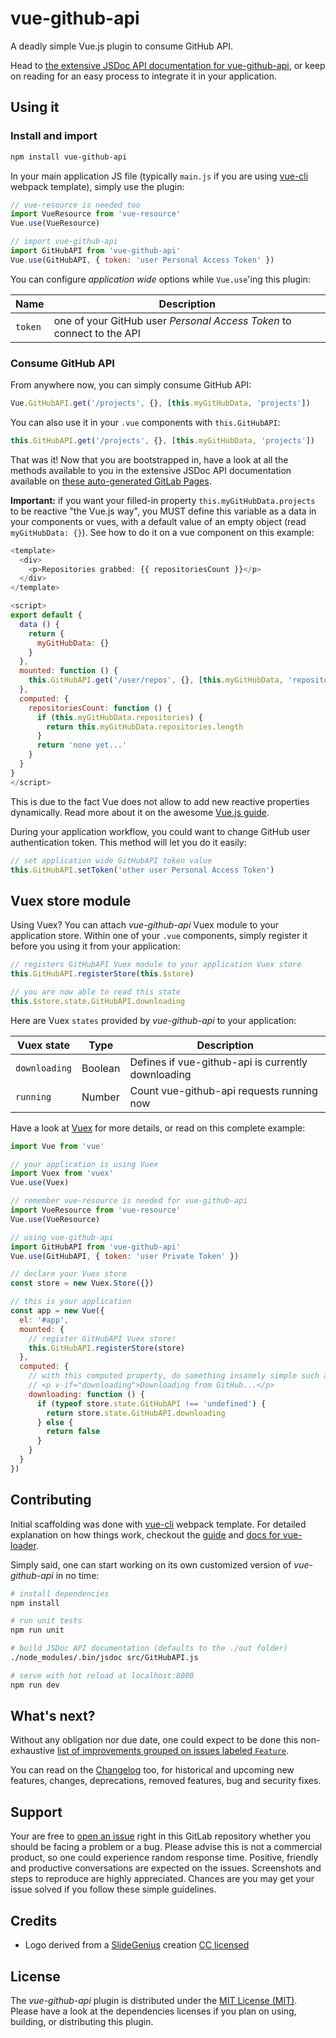 # vue-github-api

A deadly simple Vue.js plugin to consume GitHub API.

Head to [the extensive JSDoc API documentation for vue-github-api](https://clorichel.gitlab.io/vue-github-api/Vue_GitHubAPI.html), or keep on reading for an easy process to integrate it in your application.

## Using it

### Install and import

```bash
npm install vue-github-api
```

In your main application JS file (typically `main.js` if you are using [vue-cli](https://github.com/vuejs/vue-cli) webpack template), simply use the plugin:

```javascript
// vue-resource is needed too
import VueResource from 'vue-resource'
Vue.use(VueResource)

// import vue-github-api
import GitHubAPI from 'vue-github-api'
Vue.use(GitHubAPI, { token: 'user Personal Access Token' })
```

You can configure _application wide_ options while `Vue.use`'ing this plugin:

| Name    | Description                                                           |
|---------|-----------------------------------------------------------------------|
| `token` | one of your GitHub user _Personal Access Token_ to connect to the API |

### Consume GitHub API

From anywhere now, you can simply consume GitHub API:

```javascript
Vue.GitHubAPI.get('/projects', {}, [this.myGitHubData, 'projects'])
```

You can also use it in your `.vue` components with `this.GitHubAPI`:

```javascript
this.GitHubAPI.get('/projects', {}, [this.myGitHubData, 'projects'])
```

That was it! Now that you are bootstrapped in, have a look at all the methods available to you in the extensive JSDoc API documentation available on [these auto-generated GitLab Pages](https://clorichel.gitlab.io/vue-github-api/Vue_GitHubAPI.html).

**Important:** if you want your filled-in property `this.myGitHubData.projects` to be reactive "the Vue.js way", you MUST define this variable as a data in your components or vues, with a default value of an empty object (read `myGitHubData: {}`). See how to do it on a vue component on this example:

```javascript
<template>
  <div>
    <p>Repositories grabbed: {{ repositoriesCount }}</p>
  </div>
</template>

<script>
export default {
  data () {
    return {
      myGitHubData: {}
    }
  },
  mounted: function () {
    this.GitHubAPI.get('/user/repos', {}, [this.myGitHubData, 'repositories'])
  },
  computed: {
    repositoriesCount: function () {
      if (this.myGitHubData.repositories) {
        return this.myGitHubData.repositories.length
      }
      return 'none yet...'
    }
  }
}
</script>
```

This is due to the fact Vue does not allow to add new reactive properties dynamically. Read more about it on the awesome [Vue.js guide](http://vuejs.org/guide/reactivity.html#Change-Detection-Caveats).

During your application workflow, you could want to change GitHub user authentication token. This method will let you do it easily:

```javascript
// set application wide GitHubAPI token value
this.GitHubAPI.setToken('other user Personal Access Token')
```

## Vuex store module

Using Vuex? You can attach _vue-github-api_ Vuex module to your application store. Within one of your `.vue` components, simply register it before you using it from your application:

```javascript
// registers GitHubAPI Vuex module to your application Vuex store
this.GitHubAPI.registerStore(this.$store)

// you are now able to read this state
this.$store.state.GitHubAPI.downloading
```

Here are Vuex `states` provided by _vue-github-api_ to your application:

| Vuex state    | Type    | Description                                        |
|---------------|---------|----------------------------------------------------|
| `downloading` | Boolean | Defines if vue-github-api is currently downloading |
| `running`     | Number  | Count vue-github-api requests running now          |

Have a look at [Vuex](https://github.com/vuejs/vuex) for more details, or read on this complete example:

```javascript
import Vue from 'vue'

// your application is using Vuex
import Vuex from 'vuex'
Vue.use(Vuex)

// remember vue-resource is needed for vue-github-api
import VueResource from 'vue-resource'
Vue.use(VueResource)

// using vue-github-api
import GitHubAPI from 'vue-github-api'
Vue.use(GitHubAPI, { token: 'user Private Token' })

// declare your Vuex store
const store = new Vuex.Store({})

// this is your application
const app = new Vue({
  el: '#app',
  mounted: {
    // register GitHubAPI Vuex store!
    this.GitHubAPI.registerStore(store)
  },
  computed: {
    // with this computed property, do something insanely simple such as:
    // <p v-if="downloading">Downloading from GitHub...</p>
    downloading: function () {
      if (typeof store.state.GitHubAPI !== 'undefined') {
        return store.state.GitHubAPI.downloading
      } else {
        return false
      }
    }
  }
})
```

## Contributing

Initial scaffolding was done with [vue-cli](https://github.com/vuejs/vue-cli) webpack template. For detailed explanation on how things work, checkout the [guide](http://vuejs-templates.github.io/webpack/) and [docs for vue-loader](http://vuejs.github.io/vue-loader).

Simply said, one can start working on its own customized version of _vue-github-api_ in no time:

``` bash
# install dependencies
npm install

# run unit tests
npm run unit

# build JSDoc API documentation (defaults to the ./out folder)
./node_modules/.bin/jsdoc src/GitHubAPI.js

# serve with hot reload at localhost:8080
npm run dev
```

## What's next?

Without any obligation nor due date, one could expect to be done this non-exhaustive [list of improvements grouped on issues labeled `Feature`](https://gitlab.com/clorichel/vue-github-api/issues?scope=all&state=opened&utf8=%E2%9C%93&label_name%5B%5D=Feature).

You can read on the [Changelog](CHANGELOG.md) too, for historical and upcoming new features, changes, deprecations, removed features, bug and security fixes.

## Support

Your are free to [open an issue](https://gitlab.com/clorichel/vue-github-api/issues/new) right in this GitLab repository whether you should be facing a problem or a bug. Please advise this is not a commercial product, so one could experience random response time. Positive, friendly and productive conversations are expected on the issues. Screenshots and steps to reproduce are highly appreciated. Chances are you may get your issue solved if you follow these simple guidelines.


## Credits

- Logo derived from a [SlideGenius](https://thenounproject.com/slidegenius/) creation [CC licensed](https://creativecommons.org/licenses/by/3.0/us/)

## License

The _vue-github-api_ plugin is distributed under the [MIT License (MIT)](LICENSE). Please have a look at the dependencies licenses if you plan on using, building, or distributing this plugin.